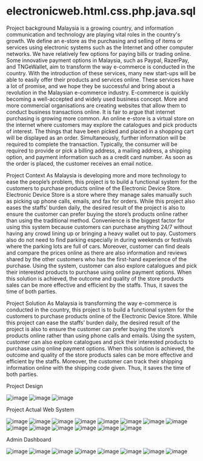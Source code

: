 # electronicweb.html.css.php.java.sql

Project background 
Malaysia is a growing country, and information communication and technology are playing vital roles in the country's growth. We define an e-store as the purchasing and selling of items or services using electronic systems such as the Internet and other computer networks. We have relatively few options for paying bills or trading online. Some innovative payment options in Malaysia, such as Paypal, RazerPay, and TNGeWallet, aim to transform the way e-commerce is conducted in the country. With the introduction of these services, many new start-ups will be able to easily offer their products and services online. 
These services have a lot of promise, and we hope they be successful and bring about a revolution in the Malaysian e-commerce industry. E-commerce is quickly becoming a well-accepted and widely used business concept. More and more commercial organisations are creating websites that allow them to conduct business transactions online. It is fair to argue that internet purchasing is growing more common. 
An online e-store is a virtual store on the internet where customers may explore the catalogues and pick products of interest. The things that have been picked and placed in a shopping cart will be displayed as an order. Simultaneously, further information will be required to complete the transaction. Typically, the consumer will be required to provide or pick a billing address, a mailing address, a shipping option, and payment information such as a credit card number. As soon as the order is placed, the customer receives an email notice.

Project Context
As Malaysia is developing more and more technology to ease the people’s problem, this project is to build a functional system for the customers to purchase products online of the Electronic Device Store. Electronic Device Store is a store where they manage sales manually such as picking up phone calls, emails, and fax for orders. While this project also eases the staffs’ burden daily, the desired result of the project is also to ensure the customer can prefer buying the store’s products online rather than using the traditional method. Convenience is the biggest factor for using this system because customers can purchase anything 24/7 without having any crowd lining up or bringing a heavy wallet out to pay. Customers also do not need to find parking especially in during weekends or festivals where the parking lots are full of cars. Moreover, customer can find deals and compare the prices online as there are also information and reviews shared by the other customers who has the first-hand experience of the purchase. Using the system, customer can also explore catalogues and pick their interested products to purchase using online payment options. When this solution is achieved, the outcome and quality of the store products sales can be more effective and efficient by the staffs. Thus, it saves the time of both parties.

Project Solution
As Malaysia is transforming the way e-commerce is conducted in the country, this project is to build a functional system for the customers to purchase products online of the Electronic Device Store. While this project can ease the staffs’ burden daily, the desired result of the project is also to ensure the customer can prefer buying the store’s products online rather than using phone calls and emails. Using the system, customer can also explore catalogues and pick their interested products to purchase using online payment options. When this solution is achieved, the outcome and quality of the store products sales can be more effective and efficient by the staffs. Moreover, the customer can track their shipping information online with the shipping code given. Thus, it saves the time of both parties.

Project Design

![image](https://user-images.githubusercontent.com/74132232/195016441-550dff19-1654-46f6-b512-b858139d43a2.png)
![image](https://user-images.githubusercontent.com/74132232/195016455-13cff2cd-8d2a-4815-82d7-95cf6da213cc.png)
![image](https://user-images.githubusercontent.com/74132232/195016532-962e8a7e-f10d-4ae3-8dc7-fc4495b677bd.png)

Project Actual Web System

![image](https://user-images.githubusercontent.com/74132232/195016598-6beef577-f7b0-4473-b277-75ff96b61e62.png)
![image](https://user-images.githubusercontent.com/74132232/195016621-f183aaff-0ab9-4174-8e7f-a0d129efdc04.png)
![image](https://user-images.githubusercontent.com/74132232/195016665-595b21e0-9f4a-4312-8023-d14aba20e069.png)
![image](https://user-images.githubusercontent.com/74132232/195016683-bb446454-8862-43cb-b446-09d71eb2b5c9.png)
![image](https://user-images.githubusercontent.com/74132232/195016705-316679eb-71a6-47d6-8bd1-3c34e722083f.png)
![image](https://user-images.githubusercontent.com/74132232/195016737-e3b1d070-a14f-42cf-9dc4-093726a04b14.png)
![image](https://user-images.githubusercontent.com/74132232/195016753-44335850-058f-4085-a83f-a88768740fb3.png)
![image](https://user-images.githubusercontent.com/74132232/195016769-a67458f3-adf8-466a-8743-e9979a2c449b.png)
![image](https://user-images.githubusercontent.com/74132232/195016790-e141fd8d-07c2-4201-a75f-092dd0bc09cf.png)
![image](https://user-images.githubusercontent.com/74132232/195016806-e616e409-503a-4489-a6a9-1486b7ce3f45.png)
![image](https://user-images.githubusercontent.com/74132232/195016818-b4af29a4-5cb9-48ce-ad51-f6bae7d6dbf4.png)
![image](https://user-images.githubusercontent.com/74132232/195016853-709131ac-9506-4bad-b906-14862b09b120.png)
![image](https://user-images.githubusercontent.com/74132232/195016872-c84fe55c-c480-4607-8d7c-db4b87574309.png)
![image](https://user-images.githubusercontent.com/74132232/195016891-a792fa50-a4a6-43bb-80ae-b538d47ce547.png)

Admin Dashboard

![image](https://user-images.githubusercontent.com/74132232/195016924-1feaf536-795b-49f9-adb4-1efbb33fe54b.png)
![image](https://user-images.githubusercontent.com/74132232/195016934-b8d80cbf-bd71-4855-904a-2d3ff1aa0f7d.png)
![image](https://user-images.githubusercontent.com/74132232/195016949-d6e60dbc-9882-4a8a-9e52-0da2a4d27add.png)
![image](https://user-images.githubusercontent.com/74132232/195016979-85670c3a-f226-40bc-87e7-fb406aa9e68a.png)
![image](https://user-images.githubusercontent.com/74132232/195016998-2081f3cf-46b0-42af-9e12-09339daee8a4.png)
![image](https://user-images.githubusercontent.com/74132232/195017011-1265f536-ee9a-46be-9434-f39d1188286d.png)
![image](https://user-images.githubusercontent.com/74132232/195017030-3c6f04b4-dda8-4fef-82de-5846d0bbc426.png)
![image](https://user-images.githubusercontent.com/74132232/195017048-d0fa1a14-541a-4ec9-8bbb-5bca5260b0b6.png)

